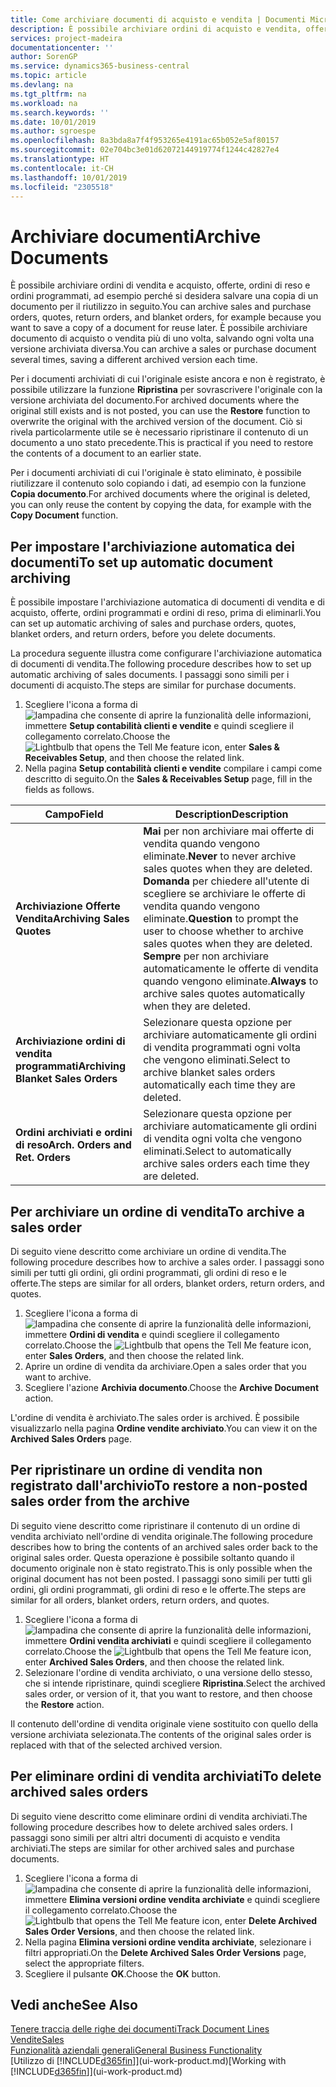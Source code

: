 ```yaml
---
title: Come archiviare documenti di acquisto e vendita | Documenti Microsoft
description: È possibile archiviare ordini di acquisto e vendita, offerte, ordini di reso e ordini programmati e utilizzare il documento archiviato per ricreare il documento da cui è stato archiviato.
services: project-madeira
documentationcenter: ''
author: SorenGP
ms.service: dynamics365-business-central
ms.topic: article
ms.devlang: na
ms.tgt_pltfrm: na
ms.workload: na
ms.search.keywords: ''
ms.date: 10/01/2019
ms.author: sgroespe
ms.openlocfilehash: 8a3bda8a7f4f953265e4191ac65b052e5af80157
ms.sourcegitcommit: 02e704bc3e01d62072144919774f1244c42827e4
ms.translationtype: HT
ms.contentlocale: it-CH
ms.lasthandoff: 10/01/2019
ms.locfileid: "2305518"
---
```

# <a name="archive-documents"></a><span data-ttu-id="04b03-103">Archiviare documenti</span><span class="sxs-lookup"><span data-stu-id="04b03-103">Archive Documents</span></span>
<span data-ttu-id="04b03-104">È possibile archiviare ordini di vendita e acquisto, offerte, ordini di reso e ordini programmati, ad esempio perché si desidera salvare una copia di un documento per il riutilizzo in seguito.</span><span class="sxs-lookup"><span data-stu-id="04b03-104">You can archive sales and purchase orders, quotes, return orders, and blanket orders, for example because you want to save a copy of a document for reuse later.</span></span> <span data-ttu-id="04b03-105">È possibile archiviare documento di acquisto o vendita più di uno volta, salvando ogni volta una versione archiviata diversa.</span><span class="sxs-lookup"><span data-stu-id="04b03-105">You can archive a sales or purchase document several times, saving a different archived version each time.</span></span>

<span data-ttu-id="04b03-106">Per i documenti archiviati di cui l'originale esiste ancora e non è registrato, è possibile utilizzare la funzione **Ripristina** per sovrascrivere l'originale con la versione archiviata del documento.</span><span class="sxs-lookup"><span data-stu-id="04b03-106">For archived documents where the original still exists and is not posted, you can use the **Restore** function to overwrite the original with the archived version of the document.</span></span> <span data-ttu-id="04b03-107">Ciò si rivela particolarmente utile se è necessario ripristinare il contenuto di un documento a uno stato precedente.</span><span class="sxs-lookup"><span data-stu-id="04b03-107">This is practical if you need to restore the contents of a document to an earlier state.</span></span>

<span data-ttu-id="04b03-108">Per i documenti archiviati di cui l'originale è stato eliminato, è possibile riutilizzare il contenuto solo copiando i dati, ad esempio con la funzione **Copia documento**.</span><span class="sxs-lookup"><span data-stu-id="04b03-108">For archived documents where the original is deleted, you can only reuse the content by copying the data, for example with the **Copy Document** function.</span></span>   

## <a name="to-set-up-automatic-document-archiving"></a><span data-ttu-id="04b03-109">Per impostare l'archiviazione automatica dei documenti</span><span class="sxs-lookup"><span data-stu-id="04b03-109">To set up automatic document archiving</span></span>  
<span data-ttu-id="04b03-110">È possibile impostare l'archiviazione automatica di documenti di vendita e di acquisto, offerte, ordini programmati e ordini di reso, prima di eliminarli.</span><span class="sxs-lookup"><span data-stu-id="04b03-110">You can set up automatic archiving of sales and purchase orders, quotes, blanket orders, and return orders, before you delete documents.</span></span>

<span data-ttu-id="04b03-111">La procedura seguente illustra come configurare l'archiviazione automatica di documenti di vendita.</span><span class="sxs-lookup"><span data-stu-id="04b03-111">The following procedure describes how to set up automatic archiving of sales documents.</span></span> <span data-ttu-id="04b03-112">I passaggi sono simili per i documenti di acquisto.</span><span class="sxs-lookup"><span data-stu-id="04b03-112">The steps are similar for purchase documents.</span></span>
1.  <span data-ttu-id="04b03-113">Scegliere l'icona a forma di ![lampadina che consente di aprire la funzionalità delle informazioni](media/ui-search/search_small.png "Informazioni sull'operazione che si desidera eseguire"), immettere **Setup contabilità clienti e vendite** e quindi scegliere il collegamento correlato.</span><span class="sxs-lookup"><span data-stu-id="04b03-113">Choose the ![Lightbulb that opens the Tell Me feature](media/ui-search/search_small.png "Tell me what you want to do") icon, enter **Sales & Receivables Setup**, and then choose the related link.</span></span>
2. <span data-ttu-id="04b03-114">Nella pagina **Setup contabilità clienti e vendite** compilare i campi come descritto di seguito.</span><span class="sxs-lookup"><span data-stu-id="04b03-114">On the **Sales & Receivables Setup** page, fill in the fields as follows.</span></span>

|<span data-ttu-id="04b03-115">Campo</span><span class="sxs-lookup"><span data-stu-id="04b03-115">Field</span></span>|<span data-ttu-id="04b03-116">Description</span><span class="sxs-lookup"><span data-stu-id="04b03-116">Description</span></span>|
|-----|-----------|
|<span data-ttu-id="04b03-117">**Archiviazione Offerte Vendita**</span><span class="sxs-lookup"><span data-stu-id="04b03-117">**Archiving Sales Quotes**</span></span>|<span data-ttu-id="04b03-118">**Mai** per non archiviare mai offerte di vendita quando vengono eliminate.</span><span class="sxs-lookup"><span data-stu-id="04b03-118">**Never** to never archive sales quotes when they are deleted.</span></span> <span data-ttu-id="04b03-119">**Domanda** per chiedere all'utente di scegliere se archiviare le offerte di vendita quando vengono eliminate.</span><span class="sxs-lookup"><span data-stu-id="04b03-119">**Question** to prompt the user to choose whether to archive sales quotes when they are deleted.</span></span> <span data-ttu-id="04b03-120">**Sempre** per non archiviare automaticamente le offerte di vendita quando vengono eliminate.</span><span class="sxs-lookup"><span data-stu-id="04b03-120">**Always** to archive sales quotes automatically when they are deleted.</span></span>|
|<span data-ttu-id="04b03-121">**Archiviazione ordini di vendita programmati**</span><span class="sxs-lookup"><span data-stu-id="04b03-121">**Archiving Blanket Sales Orders**</span></span>|<span data-ttu-id="04b03-122">Selezionare questa opzione per archiviare automaticamente gli ordini di vendita programmati ogni volta che vengono eliminati.</span><span class="sxs-lookup"><span data-stu-id="04b03-122">Select to archive blanket sales orders automatically each time they are deleted.</span></span>|
|<span data-ttu-id="04b03-123">**Ordini archiviati e ordini di reso**</span><span class="sxs-lookup"><span data-stu-id="04b03-123">**Arch. Orders and Ret. Orders**</span></span>|<span data-ttu-id="04b03-124">Selezionare questa opzione per archiviare automaticamente gli ordini di vendita ogni volta che vengono eliminati.</span><span class="sxs-lookup"><span data-stu-id="04b03-124">Select to automatically archive sales orders each time they are deleted.</span></span>|

## <a name="to-archive-a-sales-order"></a><span data-ttu-id="04b03-125">Per archiviare un ordine di vendita</span><span class="sxs-lookup"><span data-stu-id="04b03-125">To archive a sales order</span></span>
<span data-ttu-id="04b03-126">Di seguito viene descritto come archiviare un ordine di vendita.</span><span class="sxs-lookup"><span data-stu-id="04b03-126">The following procedure describes how to archive a sales order.</span></span> <span data-ttu-id="04b03-127">I passaggi sono simili per tutti gli ordini, gli ordini programmati, gli ordini di reso e le offerte.</span><span class="sxs-lookup"><span data-stu-id="04b03-127">The steps are similar for all orders, blanket orders, return orders, and quotes.</span></span>

1.  <span data-ttu-id="04b03-128">Scegliere l'icona a forma di ![lampadina che consente di aprire la funzionalità delle informazioni](media/ui-search/search_small.png "Informazioni sull'operazione che si desidera eseguire"), immettere **Ordini di vendita** e quindi scegliere il collegamento correlato.</span><span class="sxs-lookup"><span data-stu-id="04b03-128">Choose the ![Lightbulb that opens the Tell Me feature](media/ui-search/search_small.png "Tell me what you want to do") icon, enter **Sales Orders**, and then choose the related link.</span></span>  
2.  <span data-ttu-id="04b03-129">Aprire un ordine di vendita da archiviare.</span><span class="sxs-lookup"><span data-stu-id="04b03-129">Open a sales order that you want to archive.</span></span>  
3.  <span data-ttu-id="04b03-130">Scegliere l'azione **Archivia documento**.</span><span class="sxs-lookup"><span data-stu-id="04b03-130">Choose the **Archive Document** action.</span></span>

<span data-ttu-id="04b03-131">L'ordine di vendita è archiviato.</span><span class="sxs-lookup"><span data-stu-id="04b03-131">The sales order is archived.</span></span> <span data-ttu-id="04b03-132">È possibile visualizzarlo nella pagina **Ordine vendite archiviato**.</span><span class="sxs-lookup"><span data-stu-id="04b03-132">You can view it on the **Archived Sales Orders** page.</span></span>

## <a name="to-restore-a-non-posted-sales-order-from-the-archive"></a><span data-ttu-id="04b03-133">Per ripristinare un ordine di vendita non registrato dall'archivio</span><span class="sxs-lookup"><span data-stu-id="04b03-133">To restore a non-posted sales order from the archive</span></span>
<span data-ttu-id="04b03-134">Di seguito viene descritto come ripristinare il contenuto di un ordine di vendita archiviato nell'ordine di vendita originale.</span><span class="sxs-lookup"><span data-stu-id="04b03-134">The following procedure describes how to bring the contents of an archived sales order back to the original sales order.</span></span> <span data-ttu-id="04b03-135">Questa operazione è possibile soltanto quando il documento originale non è stato registrato.</span><span class="sxs-lookup"><span data-stu-id="04b03-135">This is only possible when the original document has not been posted.</span></span> <span data-ttu-id="04b03-136">I passaggi sono simili per tutti gli ordini, gli ordini programmati, gli ordini di reso e le offerte.</span><span class="sxs-lookup"><span data-stu-id="04b03-136">The steps are similar for all orders, blanket orders, return orders, and quotes.</span></span>

1. <span data-ttu-id="04b03-137">Scegliere l'icona a forma di ![lampadina che consente di aprire la funzionalità delle informazioni](media/ui-search/search_small.png "Informazioni sull'operazione che si desidera eseguire"), immettere **Ordini vendita archiviati** e quindi scegliere il collegamento correlato.</span><span class="sxs-lookup"><span data-stu-id="04b03-137">Choose the ![Lightbulb that opens the Tell Me feature](media/ui-search/search_small.png "Tell me what you want to do") icon, enter **Archived Sales Orders**, and then choose the related link.</span></span>
2. <span data-ttu-id="04b03-138">Selezionare l'ordine di vendita archiviato, o una versione dello stesso, che si intende ripristinare, quindi scegliere **Ripristina**.</span><span class="sxs-lookup"><span data-stu-id="04b03-138">Select the archived sales order, or version of it, that you want to restore, and then choose the **Restore** action.</span></span>  

<span data-ttu-id="04b03-139">Il contenuto dell'ordine di vendita originale viene sostituito con quello della versione archiviata selezionata.</span><span class="sxs-lookup"><span data-stu-id="04b03-139">The contents of the original sales order is replaced with that of the selected archived version.</span></span>

## <a name="to-delete-archived-sales-orders"></a><span data-ttu-id="04b03-140">Per eliminare ordini di vendita archiviati</span><span class="sxs-lookup"><span data-stu-id="04b03-140">To delete archived sales orders</span></span>
<span data-ttu-id="04b03-141">Di seguito viene descritto come eliminare ordini di vendita archiviati.</span><span class="sxs-lookup"><span data-stu-id="04b03-141">The following procedure describes how to delete archived sales orders.</span></span> <span data-ttu-id="04b03-142">I passaggi sono simili per altri altri documenti di acquisto e vendita archiviati.</span><span class="sxs-lookup"><span data-stu-id="04b03-142">The steps are similar for other archived sales and purchase documents.</span></span>

1.  <span data-ttu-id="04b03-143">Scegliere l'icona a forma di ![lampadina che consente di aprire la funzionalità delle informazioni](media/ui-search/search_small.png "Informazioni sull'operazione che si desidera eseguire"), immettere **Elimina versioni ordine vendita archiviate** e quindi scegliere il collegamento correlato.</span><span class="sxs-lookup"><span data-stu-id="04b03-143">Choose the ![Lightbulb that opens the Tell Me feature](media/ui-search/search_small.png "Tell me what you want to do") icon, enter **Delete Archived Sales Order Versions**, and then choose the related link.</span></span>  
2.  <span data-ttu-id="04b03-144">Nella pagina **Elimina versioni ordine vendita archiviate**, selezionare i filtri appropriati.</span><span class="sxs-lookup"><span data-stu-id="04b03-144">On the **Delete Archived Sales Order Versions** page, select the appropriate filters.</span></span>  
3.  <span data-ttu-id="04b03-145">Scegliere il pulsante **OK**.</span><span class="sxs-lookup"><span data-stu-id="04b03-145">Choose the **OK** button.</span></span>

## <a name="see-also"></a><span data-ttu-id="04b03-146">Vedi anche</span><span class="sxs-lookup"><span data-stu-id="04b03-146">See Also</span></span>
[<span data-ttu-id="04b03-147">Tenere traccia delle righe dei documenti</span><span class="sxs-lookup"><span data-stu-id="04b03-147">Track Document Lines</span></span>](across-how-to-track-document-lines.md)  
[<span data-ttu-id="04b03-148">Vendite</span><span class="sxs-lookup"><span data-stu-id="04b03-148">Sales</span></span>](sales-manage-sales.md)  
[<span data-ttu-id="04b03-149">Funzionalità aziendali generali</span><span class="sxs-lookup"><span data-stu-id="04b03-149">General Business Functionality</span></span>](ui-across-business-areas.md)  
<span data-ttu-id="04b03-150">[Utilizzo di [!INCLUDE[d365fin](includes/d365fin_md.md)]](ui-work-product.md)</span><span class="sxs-lookup"><span data-stu-id="04b03-150">[Working with [!INCLUDE[d365fin](includes/d365fin_md.md)]](ui-work-product.md)</span></span>
